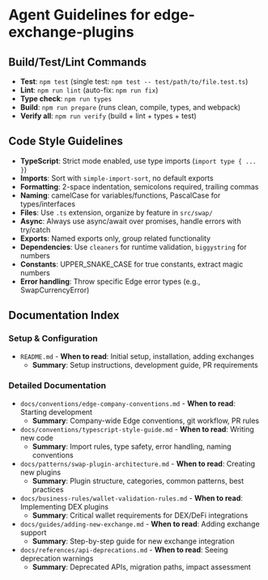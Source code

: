 # Agent Guidelines for edge-exchange-plugins

## Build/Test/Lint Commands

- **Test**: `npm test` (single test: `npm test -- test/path/to/file.test.ts`)
- **Lint**: `npm run lint` (auto-fix: `npm run fix`)
- **Type check**: `npm run types`
- **Build**: `npm run prepare` (runs clean, compile, types, and webpack)
- **Verify all**: `npm run verify` (build + lint + types + test)

## Code Style Guidelines

- **TypeScript**: Strict mode enabled, use type imports (`import type { ... }`)
- **Imports**: Sort with `simple-import-sort`, no default exports
- **Formatting**: 2-space indentation, semicolons required, trailing commas
- **Naming**: camelCase for variables/functions, PascalCase for types/interfaces
- **Files**: Use `.ts` extension, organize by feature in `src/swap/`
- **Async**: Always use async/await over promises, handle errors with try/catch
- **Exports**: Named exports only, group related functionality
- **Dependencies**: Use `cleaners` for runtime validation, `biggystring` for numbers
- **Constants**: UPPER_SNAKE_CASE for true constants, extract magic numbers
- **Error handling**: Throw specific Edge error types (e.g., SwapCurrencyError)

## Documentation Index

### Setup & Configuration

- `README.md` - **When to read**: Initial setup, installation, adding exchanges
  - **Summary**: Setup instructions, development guide, PR requirements

### Detailed Documentation

- `docs/conventions/edge-company-conventions.md` - **When to read**: Starting development
  - **Summary**: Company-wide Edge conventions, git workflow, PR rules
- `docs/conventions/typescript-style-guide.md` - **When to read**: Writing new code
  - **Summary**: Import rules, type safety, error handling, naming conventions
- `docs/patterns/swap-plugin-architecture.md` - **When to read**: Creating new plugins
  - **Summary**: Plugin structure, categories, common patterns, best practices
- `docs/business-rules/wallet-validation-rules.md` - **When to read**: Implementing DEX plugins
  - **Summary**: Critical wallet requirements for DEX/DeFi integrations
- `docs/guides/adding-new-exchange.md` - **When to read**: Adding exchange support
  - **Summary**: Step-by-step guide for new exchange integration
- `docs/references/api-deprecations.md` - **When to read**: Seeing deprecation warnings
  - **Summary**: Deprecated APIs, migration paths, impact assessment
